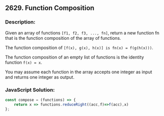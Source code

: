 
## 2629. Function Composition

### Description:
Given an array of functions ```[f1, f2, f3, ..., fn]```, return a new function fn that is the function composition of the array of functions.

The function composition of ```[f(x), g(x), h(x)] is fn(x) = f(g(h(x)))```.

The function composition of an empty list of functions is the identity function ```f(x) = x```.

You may assume each function in the array accepts one integer as input and returns one integer as output.


### JavaScript Solution:
```JavaScript
const compose = (functions) => {
    return x => functions.reduceRight((acc,f)=>f(acc),x)
};
```